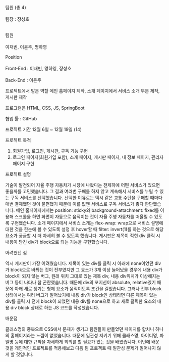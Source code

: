 팀원 (총 4)<br/><br/>팀장 : 장성호<br/><br/>

팀원<br/><br/>이재빈, 이윤주, 명하영


Position<br/><br/>Front-End : 이재빈, 명하영, 장성호<br/><br/>Back-End : 이윤주


프로젝트에서 맡은 역할
메인 홈페이지 제작, 소개 페이지에서 서비스 소개 부분 제작, 게시판 제작


프로그램은 HTML, CSS, JS, SpringBoot

협업 툴 : GitHub


프로젝트 기간
12월 6일 ~ 12월 19일 (14)



프로젝트 목적

1. 회원가입, 로그인, 게시판, 구독 기능 구현
2. 로그인 페이지(회원가입 포함), 소개 페이지, 게시판 페이지,  내 정보 페이지, 관리자 페이지 구현


프로젝트 설명

 기술이 발전되어 자율 주행 자동차가 시장에 나왔다는 전제하에 어떤 서비스가 있으면 좋을까를 고민했습니다. 그 결과 여러번 구매를 하지 않고 계속해서 서비스를 누릴 수 있는 구독 서비스를 선택했습니다. 선택한 이유로는 택시 같은 교통 수단을 구매할 때마다 매번 결제했던 것이 불편했기 때문에 이를 없앤 서비스로 구독 서비스가 좋다 판단했습니다. 메인 홈페이지에서는 position: sticky와 background-attachment: fixed를 이용해 스크롤을 하면 화면이 자동으로 움직이는 것이 자율 주행 자동차를 떠올릴 수 있도록 구현했습니다. 소개 페이지에서 서비스 소개는 flex-wrap: wrap으로 서비스 설명에 대한 것을 한눈에 볼 수 있도록 설정 후 hover할 때 filter: invert(1)를 하는 것으로 해당 요소가 궁금할 시 더 자세히 볼 수 있도록 했습니다. 게시판은 제목이 적힌 div 클릭 시 내용이 담긴 div가 block으로 되는 기능을 구현했습니다.


어려웠던 점

역시 게시판이 가장 어려웠습니다. 제목이 있는 div를 클릭 시 아래에 none이었던 div가 block으로 바뀌는 것이 전부였지만 그 요소가 3개 이상 늘어났을 경우에 내용 div가 block이 되지 않는 버그, 원래 위치 그대로 있는 제목 div, 내용 div위치가 이상해지는 버그 등이 나타나 참 곤란했습니다. 때문에 div의 포지션이 absolute, relative였기 때문에 아래 새로 생기는 형제 요소가 움직이도록 조건을 걸었습니다. 그러나 전부 block 상태에서는 여러 버그가 일어났기에 내용 div가 block인 상태라면 다른 제목이 있는 div를 클릭 시 전에 block이 되었던 내용 div를 none으로 하고 새로 클릭한 요소의 내용 div block 상태로 하는 JS 코드를 작성했습니다.


배운점

 클래스명의 중복으로 CSS에서 문제가 생기고 팀원들이 만들었던 페이지를 합치니 하나의 홈페이지라는 느낌이 없었습니다. 때문에 일관성 지키기 위해 클래스명, 아이디명, 파일명 등에 대한 규칙을 자세하게 회의를 할 필요가 있는 것을 배웠습니다. 이번에 배운 것을 개인적인 프로젝트를 적용해보고 다음 팀 프로젝트 때 일관성 문제가 일어나지 않게 할 것입니다.

